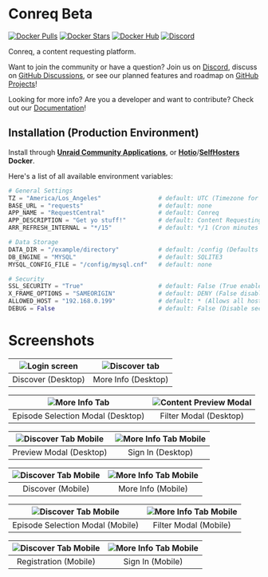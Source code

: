 # Conreq Beta

[![Docker Pulls](https://img.shields.io/docker/pulls/roxedus/conreq?style=flat-square)](https://hub.docker.com/r/roxedus/conreq)
[![Docker Stars](https://img.shields.io/docker/stars/roxedus/conreq?style=flat-square)](https://hub.docker.com/r/roxedus/conreq)
[![Docker Hub](https://img.shields.io/badge/Open%20On-DockerHub-blue?style=flat-square)](https://hub.docker.com/r/roxedus/conreq)
[![Discord](https://img.shields.io/discord/440067432552595457?style=flat-square&label=Discord&logo=discord)](https://discord.gg/gQhGZzEjmX "Chat with the community and get realtime support!")

Conreq, a content requesting platform.

Want to join the community or have a question? Join us on [Discord](https://discord.gg/gQhGZzEjmX), discuss on [GitHub Discussions](https://github.com/Archmonger/Conreq/discussions), or see our planned features and roadmap on [GitHub Projects](https://github.com/Archmonger/Conreq/projects)!

Looking for more info? Are you a developer and want to contribute? Check out our [Documentation](https://archmonger.github.io/Conreq/)!

## Installation (Production Environment)

Install through **[Unraid Community Applications](https://squidly271.github.io/forumpost0.html)**, or **[Hotio](https://hotio.dev/containers/conreq/)**/**[SelfHosters](https://registry.hub.docker.com/r/roxedus/conreq) Docker**.

Here's a list of all available environment variables:

```python
# General Settings
TZ = "America/Los_Angeles"                # default: UTC (Timezone for log files, in "TZ Database" format)
BASE_URL = "requests"                     # default: none
APP_NAME = "RequestCentral"               # default: Conreq
APP_DESCRIPTION = "Get yo stuff!"         # default: Content Requesting
ARR_REFRESH_INTERNAL = "*/15"             # default: */1 (Cron minutes for Sonarr/Radarr library refresh)

# Data Storage
DATA_DIR = "/example/directory"           # default: /config (Defaults to "data" outside of docker)
DB_ENGINE = "MYSQL"                       # default: SQLITE3
MYSQL_CONFIG_FILE = "/config/mysql.cnf"   # default: none

# Security
SSL_SECURITY = "True"                     # default: False (True enables advanced SSL security features)
X_FRAME_OPTIONS = "SAMEORIGIN"            # default: DENY (False disables X-Frame-Options)
ALLOWED_HOST = "192.168.0.199"            # default: * (Allows all hosts)
DEBUG = False                             # default: False (Disable security features, only enable this during development. Defaults to True outside of docker.)
```

# Screenshots

| ![Login screen](https://github.com/Archmonger/Conreq/blob/main/resources/screenshots/desktop_discover.png?raw=true) | ![Discover tab](https://github.com/Archmonger/Conreq/blob/main/resources/screenshots/desktop_more_info.png?raw=true) |
| :-----------------------------------------------------------------------------------------------------------------: | :------------------------------------------------------------------------------------------------------------------: |
|                                                 Discover (Desktop)                                                  |                                                 More Info (Desktop)                                                  |

| ![More Info Tab](https://github.com/Archmonger/Conreq/blob/main/resources/screenshots/desktop_modal_episode_selection.png?raw=true) | ![Content Preview Modal](https://github.com/Archmonger/Conreq/blob/main/resources/screenshots/desktop_modal_filter.png?raw=true) |
| :---------------------------------------------------------------------------------------------------------------------------------: | :------------------------------------------------------------------------------------------------------------------------------: |
|                                                  Episode Selection Modal (Desktop)                                                  |                                                      Filter Modal (Desktop)                                                      |

| ![Discover Tab Mobile](https://github.com/Archmonger/Conreq/blob/main/resources/screenshots/desktop_modal_preview.png?raw=true) | ![More Info Tab Mobile](https://github.com/Archmonger/Conreq/blob/main/resources/screenshots/desktop_sign_in.png?raw=true) |
| :-----------------------------------------------------------------------------------------------------------------------------: | :------------------------------------------------------------------------------------------------------------------------: |
|                                                     Preview Modal (Desktop)                                                     |                                                     Sign In (Desktop)                                                      |

| ![Discover Tab Mobile](https://github.com/Archmonger/Conreq/blob/main/resources/screenshots/mobile_discover.png?raw=true) | ![More Info Tab Mobile](https://github.com/Archmonger/Conreq/blob/main/resources/screenshots/mobile_more_info.png?raw=true) |
| :-----------------------------------------------------------------------------------------------------------------------: | :-------------------------------------------------------------------------------------------------------------------------: |
|                                                     Discover (Mobile)                                                     |                                                     More Info (Mobile)                                                      |

| ![Discover Tab Mobile](https://github.com/Archmonger/Conreq/blob/main/resources/screenshots/mobile_modal_episode_selection.png?raw=true) | ![More Info Tab Mobile](https://github.com/Archmonger/Conreq/blob/main/resources/screenshots/mobile_modal_filter.png?raw=true) |
| :--------------------------------------------------------------------------------------------------------------------------------------: | :----------------------------------------------------------------------------------------------------------------------------: |
|                                                     Episode Selection Modal (Mobile)                                                     |                                                     Filter Modal (Mobile)                                                      |

| ![Discover Tab Mobile](https://github.com/Archmonger/Conreq/blob/main/resources/screenshots/mobile_registration.png?raw=true) | ![More Info Tab Mobile](https://github.com/Archmonger/Conreq/blob/main/resources/screenshots/mobile_sign_in.png?raw=true) |
| :---------------------------------------------------------------------------------------------------------------------------: | :-----------------------------------------------------------------------------------------------------------------------: |
|                                                     Registration (Mobile)                                                     |                                                     Sign In (Mobile)                                                      |
